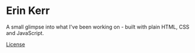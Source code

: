 # Erin Kerr

A small glimpse into what I've been working on - built with plain HTML, CSS and JavaScript.

[License](https://choosealicense.com/licenses/mit/)
